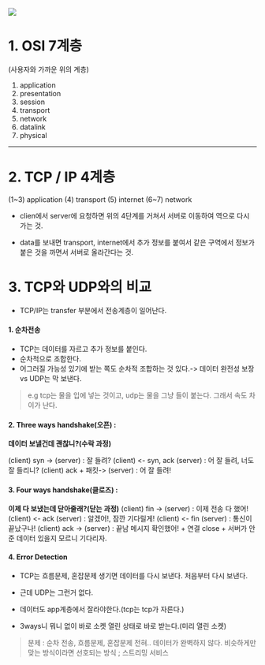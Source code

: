 ![](https://images.velog.io/images/sinichy7/post/af104cb2-2cd4-4f1b-9fc6-bb00187a9d9c/image.png)

# 1. OSI 7계층

(사용자와 가까운 위의 계층)
1. application
2. presentation
3. session
4. transport
5. network
6. datalink
7. physical

---

# 2. TCP / IP 4계층
(1~3) application
(4) transport
(5) internet
(6~7) network

- clien에서 server에 요청하면 위의 4단계를 거쳐서 서버로 이동하여 역으로 다시 가는 것.

- data를 보내면 transport, internet에서 추가 정보를 붙여서 같은 구역에서 정보가 붙은 것을 까면서 서버로 올라간다는 것.

# 3. TCP와 UDP와의 비교

- TCP/IP는 transfer 부분에서 전송계층이 일어난다.

#### 1. 순차전송
- TCP는 데이터를 자르고 추가 정보를 붙인다.
- 순차적으로 조합한다.
- 어그러질 가능성 있기에 받는 쪽도 순차적 조합하는 것 있다.-> 데이터 완전성 보장 vs UDP는 막 보낸다.
> e.g tcp는 물을 입에 넣는 것이고, udp는 물을 그냥 들이 붙는다. 그래서 속도 차이가 난다.

#### 2. Three ways handshake(오픈) : 

**데이터 보낼건데 괜찮니?(수락 과정)**

(client)  syn -> (server) : 잘 들려?
(client)  <- syn, ack (server) : 어 잘 들려, 너도 잘 들리니?
(client)  ack + 패킷-> (server) : 어 잘 들려!

#### 3. Four ways handshake(클로즈) : 

**이제 다 보냈는데 닫아줄래?(닫는 과정)**
(client) fin -> (server) : 이제 전송 다 했어!
(client) <- ack (server) : 알겠어!, 잠깐 기다릴게!
(client) <- fin (server) : 통신이 끝났구나!
(client) ack -> (server) : 끝남 메시지 확인했어! + 연결 close + 서버가 안 준 데이터 있을지 모르니 기다리자.

#### 4. Error Detection
- TCP는 흐름문제, 혼잡문제 생기면 데이터를 다시 보낸다. 처음부터 다시 보낸다.

- 근데 UDP는 그런거 없다.
- 데이터도 app계층에서 잘라야한다.(tcp는 tcp가 자른다.)
- 3ways니 뭐니 없이 바로 소켓 열린 상태로 바로 받는다.(미리 열린 소켓)

> 문제 : 순차 전송, 흐름문제, 혼잡문제 전혀.. 데이터가 완벽하지 않다. 비슷하게만 맞는 방식이라면 선호되는 방식 ; 스트리밍 서비스
